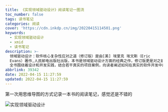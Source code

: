 ```yaml
---
title: 《实现领域驱动设计》阅读笔记一图流
toc_number: false
tags: 读书笔记
categories: 阅读
cover: 'https://cdn.inkdp.cn/img/20220415114501.png'
keywords:
  - 实现领域驱动设计
  - xmid
  - 读书笔记
description: >-
  领域驱动设计：软件核心复杂性应对之道（修订版）是由[美] 埃里克 埃文斯（Eric
  Evans）著作,人民邮电出版社出版，本书是领域驱动设计方面的经典之作，修订版更是对之前出版的中文版进行了全面的修订和完善。
  全书围绕着设计和开发实践，结合若干真实的项目案例，向读者阐述如何在真实的软件开发中应用领域驱动设计。书中给出了领域驱动设计的系统化方法，并将人们普遍接受的一些实践综合到一起，融入了作者的见解和经验，展现了一些可扩展的设计新实践、已验证过的技术以及便于应对复杂领域的软件项目开发的基本原则。
abbrlink: 39342
date: 2022-04-15 11:27:59
updated: 2022-04-15 11:27:59
---
```

第一次用思维导图的方式记录一本书的阅读笔记，感觉还是不错的

![实现领域驱动设计](https://cdn.inkdp.cn/img/20220415114905.svg)
